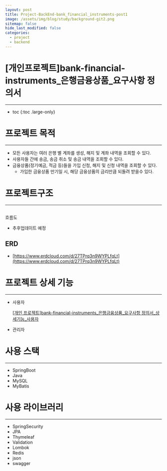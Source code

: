 ```yaml
---
layout: post
title: Project-BackEnd-bank_financial_instruments-post1
image: /assets/img/blog/study/background-git2.png
sitemap: false
hide_last_modified: false
categories:
  - project
  - backend
---
```


# [개인프로젝트]bank-financial-instruments_은행금융상품_요구사항 정의서

---
* toc
{:toc .large-only}

# 프로젝트 목적

---

- 모든 사용자는 여러 은행 별 계좌를 생성, 해지 및 계좌 내역을 조회할 수 있다.
- 사용자들 간에 송금, 송금 취소 및 송금 내역을 조회할 수 있다.
- 금융상품(정기예금, 적금 등)들을 가입 신청, 해지 및 신청 내역을 조회할 수 있다.
    - 가입한 금융상품 만기일 시, 해당 금융상품의 금리만큼 되돌려 받을수 있다.

# 프로젝트구조

---

## 

흐름도

- 추후업데이트 예정

## ERD

- [https://www.erdcloud.com/d/27TPrq3n9WYPLfqLt](https://www.erdcloud.com/d/27TPrq3n9WYPLfqLt)

# 프로젝트 상세 기능

---

- 사용자
    
    [[개인 프로젝트]bank-financial-instruments_은행금융상품_요구사항 정의서_상세기능_사용자](https://www.notion.so/bank-financial-instruments_-_-_-_-7e1101a277e648f59a71959a713c3d6e)
    
- 관리자

# 사용 스택

---

- SpringBoot
- Java
- MySQL
- MyBatis

# 사용 라이브러리

---

- SpringSecurity
- JPA
- Thymeleaf
- Validation
- Lombok
- Redis
- json
- swagger